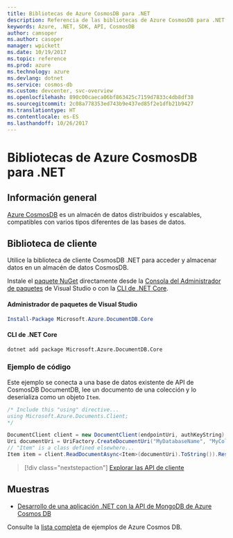 ```yaml
---
title: Bibliotecas de Azure CosmosDB para .NET
description: Referencia de las bibliotecas de Azure CosmosDB para .NET
keywords: Azure, .NET, SDK, API, CosmosDB
author: camsoper
ms.author: casoper
manager: wpickett
ms.date: 10/19/2017
ms.topic: reference
ms.prod: azure
ms.technology: azure
ms.devlang: dotnet
ms.service: cosmos-db
ms.custom: devcenter, svc-overview
ms.openlocfilehash: 890c00caeca06bf863425c7159d7833c4db8df38
ms.sourcegitcommit: 2c08a778353ed743b9e437ed85f2e1dfb21b9427
ms.translationtype: HT
ms.contentlocale: es-ES
ms.lasthandoff: 10/26/2017
---
```

# <a name="azure-cosmosdb-libraries-for-net"></a>Bibliotecas de Azure CosmosDB para .NET

## <a name="overview"></a>Información general

[Azure CosmosDB](https://docs.microsoft.com/azure/cosmos-db/introduction) es un almacén de datos distribuidos y escalables, compatibles con varios tipos diferentes de las bases de datos.

## <a name="client-library"></a>Biblioteca de cliente

Utilice la biblioteca de cliente CosmosDB .NET para acceder y almacenar datos en un almacén de datos CosmosDB.

Instale el [paquete NuGet](https://www.nuget.org/packages/Microsoft.Azure.DocumentDB.Core) directamente desde la [Consola del Administrador de paquetes][PackageManager] de Visual Studio o con la [CLI de .NET Core][DotNetCLI].

#### <a name="visual-studio-package-manager"></a>Administrador de paquetes de Visual Studio

```powershell
Install-Package Microsoft.Azure.DocumentDB.Core
```

#### <a name="net-core-cli"></a>CLI de .NET Core

```bash
dotnet add package Microsoft.Azure.DocumentDB.Core
```

### <a name="code-example"></a>Ejemplo de código

Este ejemplo se conecta a una base de datos existente de API de CosmosDB DocumentDB, lee un documento de una colección y lo deserializa como un objeto `Item`.

```csharp
/* Include this "using" directive...
using Microsoft.Azure.Documents.Client;
*/

DocumentClient client = new DocumentClient(endpointUri, authKeyString);
Uri documentUri = UriFactory.CreateDocumentUri("MyDatabaseName", "MyCollectionName", "DocumentId");
// "Item" is a class defined elsewhere...
Item item = client.ReadDocumentAsync<Item>(documentUri).ToString()).Result;
```

> [!div class="nextstepaction"]
> [Explorar las API de cliente](/dotnet/api/overview/azure/cosmosdb/client)

## <a name="samples"></a>Muestras

* [Desarrollo de una aplicación .NET con la API de MongoDB de Azure Cosmos DB](https://azure.microsoft.com/en-us/resources/samples/azure-cosmos-db-mongodb-dotnet-getting-started/)

Consulte la [lista completa](https://azure.microsoft.com/en-us/resources/samples/?platform=dotnet&term=cosmosdb) de ejemplos de Azure Cosmos DB.

[PackageManager]: https://docs.microsoft.com/nuget/tools/package-manager-console
[DotNetCLI]: https://docs.microsoft.com/dotnet/core/tools/dotnet-add-package
